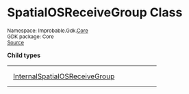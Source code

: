 
# SpatialOSReceiveGroup Class
<sup>
Namespace: Improbable.Gdk.<a href="{{urlRoot}}/api/core-index">Core</a><br/>
GDK package: Core<br/>
<a href="https://www.github.com/spatialos/gdk-for-unity/blob/b136dc2b/workers/unity/Packages/com.improbable.gdk.core/Systems/UpdateGroups.cs/#L7">Source</a>
<style>
a code {
                    padding: 0em 0.25em!important;
}
code {
                    background-color: #ffffff!important;
}
</style>
</sup>






</p>

<b>Child types</b>

<table>
<tr>
<td style="padding: 14px; border: none; width: 29ch"><a href="{{urlRoot}}/api/core/spatial-os-receive-group/internal-spatial-os-receive-group">InternalSpatialOSReceiveGroup</a></td>
<td style="padding: 14px; border: none;"></td>
</tr>
</table>












